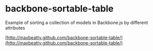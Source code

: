 backbone-sortable-table
=======================

Example of sorting a collection of models in Backbone.js by different attributes

[http://maxbeatty.github.com/backbone-sortable-table/](http://maxbeatty.github.com/backbone-sortable-table/)